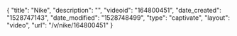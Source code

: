 {
    "title": "Nike",
    "description": "",
    "videoid": "164800451",
    "date_created": "1528747143",
    "date_modified": "1528748499",
    "type": "captivate",
    "layout": "video",
    "url": "\/v\/nike\/164800451"
}